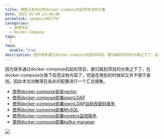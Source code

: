 ```yaml
---
title: 博客已发布过的docker-compose拉起项目文件汇集
date: 2022-05-09 23:48:06
permalink: /pages/e8b7f8/
categories:
  - 运维观止
  - Docker-Compose
tags:
  -
feed:
  enable: true
description: 因为很多通过docker-compose拉起的项目，都归属到项目的分类之下了，在docker-compose分类下反而没有内容了，但是在用到的时候却又并不便于查找，因此本文对散落在各处的配置进行一个汇总搜集。
---
```



因为很多通过docker-compose拉起的项目，都归属到项目的分类之下了，在docker-compose分类下反而没有内容了，但是在用到的时候却又并不便于查找，因此本文对散落在各处的配置进行一个汇总搜集。

- [使用docker-compose安装vector](https://wiki.eryajf.net/pages/0322lius/#_1-1-%E4%BD%BF%E7%94%A8docker-compose%E5%AE%89%E8%A3%85vector)
- [使用docker-compose部署openLDAP](https://wiki.eryajf.net/pages/700318/#%E5%B8%B8%E8%A7%84%E6%AD%A5%E9%AA%A4)
- [使用docker-compose部署openLDAP自助改密码服务](https://wiki.eryajf.net/pages/3414.html#_3-%E9%85%8D%E7%BD%AE%E8%87%AA%E5%8A%A9%E4%BF%AE%E6%94%B9%E5%AF%86%E7%A0%81)
- [使用docker-compose部署MySQL](https://wiki.eryajf.net/pages/3a0d5f/#_1-%E9%83%A8%E7%BD%B2mysql)
- [使用docker-compose部署cerebro监控服务](https://wiki.eryajf.net/pages/5377.html)
- [使用docker-compose部署kafka-manager](https://wiki.eryajf.net/pages/3504.html#_1-kafka-manager)


![](http://t.eryajf.net/imgs/2022/05/c6704e16e4b21cc1.jpg)